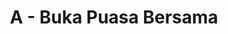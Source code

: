 ---
contest: FINDIT
year: 2022
round: Qualification
problem: A
title: A - Buka Puasa Bersama
pdf: /contests/FINDIT/2022/qualification/A - Buka Puasa Bersama.pdf
---